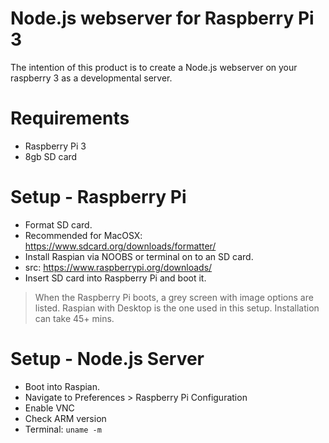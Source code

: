 # Node.js webserver for Raspberry Pi 3
The intention of this product is to create a Node.js webserver on your raspberry 3 as a developmental server.

# Requirements
- Raspberry Pi 3
- 8gb SD card

# Setup - Raspberry Pi
- Format SD card.
- Recommended for MacOSX: https://www.sdcard.org/downloads/formatter/
- Install Raspian via NOOBS or terminal on to an SD card.
- src: https://www.raspberrypi.org/downloads/
- Insert SD card into Raspberry Pi and boot it.
> When the Raspberry Pi boots, a grey screen with image options are listed. Raspian with Desktop is the one used in this setup.
> Installation can take 45+ mins.

# Setup - Node.js Server
- Boot into Raspian.
- Navigate to Preferences > Raspberry Pi Configuration
- Enable VNC
- Check ARM version
- Terminal: `uname -m`
